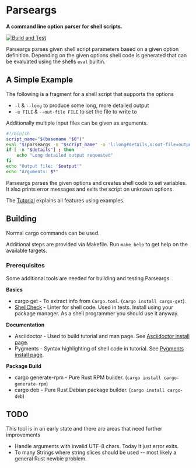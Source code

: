 
# Parseargs

**A command line option parser for shell scripts.**

[![Build and Test](https://github.com/rakus/parseargs/actions/workflows/verify.yaml/badge.svg)](https://github.com/rakus/parseargs/actions/workflows/verify.yaml)

Parseargs parses given shell script parameters based on a given
option definition. Depending on the given options shell code is
generated that can be evaluated using the shells `eval` builtin.

## A Simple Example

The following is a fragment for a shell script that supports
the options
* `-l` & `--long` to produce some long, more detailed output
* `-o FILE` & `--out-file FILE` to set the file to write to

Additionally multiple input files can be given as arguments.

```bash
#!/bin/sh
script_name="$(basename "$0")"
eval "$(parseargs -n "$script_name" -o 'l:long#details,o:out-file=output' )"
if [ -n "$details"] ; then
    echo "Long detailed output requested"
fi
echo "Output file: '$output'"
echo "Arguments: $*"
```

Parseargs parses the given options and creates shell code to set
variables. It also prints error messages and exits the script on
unknown options.

The [Tutorial] explains all features using examples.

## Building

Normal cargo commands can be used.

Additional steps are provided via Makefile.
Run `make help` to get help on the available targets.

### Prerequisites

Some additional tools are needed for building and testing Parseargs.

**Basics**

* cargo get - To extract info from `Cargo.toml`. (`cargo install cargo-get`).
* [ShellCheck] - Linter for shell code. Used in tests. Install using your package manager. As a shell programmer you should use it anyway.

**Documentation**

* Asciidoctor - Used to build tutorial and man page. See [Asciidoctor install page].
* Pygments - Syntax highlighting of shell code in tutorial. See [Pygments install page].

**Package Build**

* cargo generate-rpm - Pure Rust RPM builder. (`cargo install cargo-generate-rpm`)
* cargo deb - Pure Rust Debian package builder. (`cargo install cargo-deb`)

## TODO

This tool is in an early state and there are areas that need further
improvements

* Handle arguments with invalid UTF-8 chars. Today it just error exits.
* To many Strings where string slices should be used -- most likely a general Rust newbie problem.


[Tutorial]: https://rakus.github.io/parseargs/
[ShellCheck]: https://www.shellcheck.net/
[Asciidoctor install page]: https://docs.asciidoctor.org/asciidoctor/latest/install/
[Pygments install page]: https://docs.asciidoctor.org/asciidoctor/latest/syntax-highlighting/pygments/
